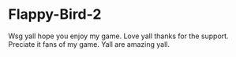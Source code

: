 # Flappy-Bird-2
Wsg yall hope you enjoy my game. Love yall thanks for the support. Preciate it fans of my game. Yall are amazing yall.  
